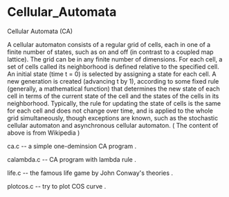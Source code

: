# Cellular_Automata
Cellular Automata (CA)

A cellular automaton consists of a regular grid of cells, each in one of a finite number of states, such as on and off (in contrast to a coupled map lattice). The grid can be in any finite number of dimensions. For each cell, a set of cells called its neighborhood is defined relative to the specified cell. An initial state (time t = 0) is selected by assigning a state for each cell. A new generation is created (advancing t by 1), according to some fixed rule (generally, a mathematical function) that determines the new state of each cell in terms of the current state of the cell and the states of the cells in its neighborhood. Typically, the rule for updating the state of cells is the same for each cell and does not change over time, and is applied to the whole grid simultaneously, though exceptions are known, such as the stochastic cellular automaton and asynchronous cellular automaton.
( The content of above is from Wikipedia )


ca.c -- a simple one-deminsion CA program .

calambda.c -- CA program with lambda rule .

life.c -- the famous life game by John Conway's theories .

plotcos.c -- try to plot COS curve .
